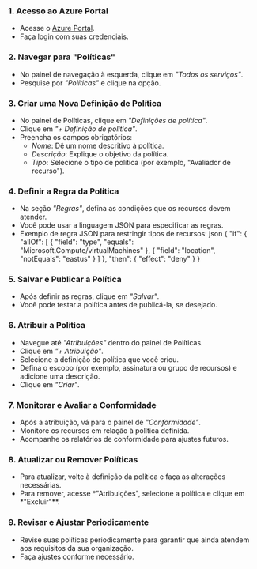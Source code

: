 ### 1. Acesso ao Azure Portal
- Acesse o [Azure Portal](https://portal.azure.com).
- Faça login com suas credenciais.

### 2. Navegar para "Políticas"
- No painel de navegação à esquerda, clique em *"Todos os serviços"*.
- Pesquise por *"Políticas"* e clique na opção.

### 3. Criar uma Nova Definição de Política
- No painel de Políticas, clique em *"Definições de política"*.
- Clique em *"+ Definição de política"*.
- Preencha os campos obrigatórios:
  - *Nome*: Dê um nome descritivo à política.
  - *Descrição*: Explique o objetivo da política.
  - *Tipo*: Selecione o tipo de política (por exemplo, "Avaliador de recurso").
  
### 4. Definir a Regra da Política
- Na seção *"Regras"*, defina as condições que os recursos devem atender.
- Você pode usar a linguagem JSON para especificar as regras.
- Exemplo de regra JSON para restringir tipos de recursos:
  json
  {
    "if": {
      "allOf": [
        {
          "field": "type",
          "equals": "Microsoft.Compute/virtualMachines"
        },
        {
          "field": "location",
          "notEquals": "eastus"
        }
      ]
    },
    "then": {
      "effect": "deny"
    }
  }
  

### 5. Salvar e Publicar a Política
- Após definir as regras, clique em *"Salvar"*.
- Você pode testar a política antes de publicá-la, se desejado.

### 6. Atribuir a Política
- Navegue até *"Atribuições"* dentro do painel de Políticas.
- Clique em *"+ Atribuição"*.
- Selecione a definição de política que você criou.
- Defina o escopo (por exemplo, assinatura ou grupo de recursos) e adicione uma descrição.
- Clique em *"Criar"*.

### 7. Monitorar e Avaliar a Conformidade
- Após a atribuição, vá para o painel de *"Conformidade"*.
- Monitore os recursos em relação à política definida.
- Acompanhe os relatórios de conformidade para ajustes futuros.

### 8. Atualizar ou Remover Políticas
- Para atualizar, volte à definição da política e faça as alterações necessárias.
- Para remover, acesse *"Atribuições", selecione a política e clique em *"Excluir"**.

### 9. Revisar e Ajustar Periodicamente
- Revise suas políticas periodicamente para garantir que ainda atendem aos requisitos da sua organização.
- Faça ajustes conforme necessário.
